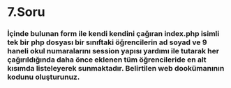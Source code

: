 # **7.Soru**

### İçinde bulunan form ile kendi kendini çağıran index.php isimli tek bir php dosyası bir sınıftaki öğrencilerin ad soyad ve 9 haneli okul numaralarını session yapısı yardımı ile tutarak her çağırıldığında daha önce eklenen tüm öğrencileride en alt kısımda listeleyerek sunmaktadır. Belirtilen web dookümanının kodunu oluşturunuz.
